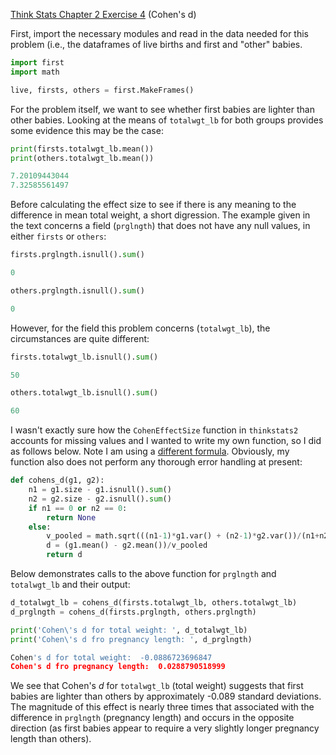 [Think Stats Chapter 2 Exercise 4](http://greenteapress.com/thinkstats2/html/thinkstats2003.html#toc24) (Cohen's d)

First, import the necessary modules and read in the data needed for this problem (i.e., the dataframes of live births and first and "other" babies.

```python
import first
import math

live, firsts, others = first.MakeFrames()
```

For the problem itself, we want to see whether first babies are lighter than other babies. Looking at the means of `totalwgt_lb` for both groups provides some evidence this may be the case:

```python
print(firsts.totalwgt_lb.mean())
print(others.totalwgt_lb.mean())
```
```python
7.20109443044
7.32585561497
```

Before calculating the effect size to see if there is any meaning to the difference in mean total weight, a short digression. The example given in the text concerns a field (`prglngth`) that does not have any null values, in either `firsts` or `others`:

```python
firsts.prglngth.isnull().sum()
```
```python
0
```

```python
others.prglngth.isnull().sum()
```
```python
0
```

However, for the field this problem concerns (`totalwgt_lb`), the circumstances are quite different:

```python
firsts.totalwgt_lb.isnull().sum()
```
```python
50
```

```python
others.totalwgt_lb.isnull().sum()
```
```python
60
```

I wasn't exactly sure how the `CohenEffectSize` function in `thinkstats2` accounts for missing values and I wanted to write my own function, so I did as follows below. Note I am using a [different formula](https://en.wikipedia.org/wiki/Effect_size#Cohen's_d). Obviously, my function also does not perform any thorough error handling at present:

```python
def cohens_d(g1, g2):
    n1 = g1.size - g1.isnull().sum()
    n2 = g2.size - g2.isnull().sum()
    if n1 == 0 or n2 == 0:
        return None
    else:
        v_pooled = math.sqrt(((n1-1)*g1.var() + (n2-1)*g2.var())/(n1+n2-2))
        d = (g1.mean() - g2.mean())/v_pooled
        return d
```

Below demonstrates calls to the above function for `prglngth` and `totalwgt_lb` and their output:

```python
d_totalwgt_lb = cohens_d(firsts.totalwgt_lb, others.totalwgt_lb)
d_prglngth = cohens_d(firsts.prglngth, others.prglngth)

print('Cohen\'s d for total weight: ', d_totalwgt_lb)
print('Cohen\'s d fro pregnancy length: ', d_prglngth)
```
```python
Cohen's d for total weight:  -0.0886723696847
Cohen's d fro pregnancy length:  0.0288790518999
```

We see that Cohen's *d* for `totalwgt_lb` (total weight) suggests that first babies are lighter than others by approximately -0.089 standard deviations. The magnitude of this effect is nearly three times that associated with the difference in `prglngth` (pregnancy length) and occurs in the opposite direction (as first babies appear to require a very slightly longer pregnancy length than others).
